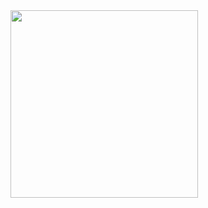 <a href="https://github.com/devxb/gitanimals">
<img
  src="https://render.gitanimals.org/farms/imb96"
  width="300"
/>
</a>
